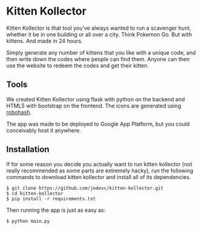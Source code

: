 # Kitten Kollector

Kitten Kollector is that tool you've always wanted to run a scavenger hunt,
whether it be in one building or all over a city. Think Pokemon Go. But with
kittens. And made in 24 hours.

Simply generate any number of kittens that you like with a unique code, and
then write down the codes where people can find them. Anyone can then use the
website to redeem the codes and get their kitten.

## Tools

We created Kitten Kollector using flask with python on the backend and HTML5
with bootstrap on the frontend. The icons are generated using
[robohash](https://robohash.org/).

The app was made to be deployed to Google App Platform, but you could
conceivably host it anywhere.

## Installation

If for some reason you decide you actually want to run kitten kollector (not
really recommended as some parts are extremely hacky), run the following
commands to download kitten kollector and install all of its dependencies.

	$ git clone https://github.com/jedevc/kitten-kollector.git
	$ cd kitten-kollector
	$ pip install -r requirements.txt

Then running the app is just as easy as:

	$ python main.py
